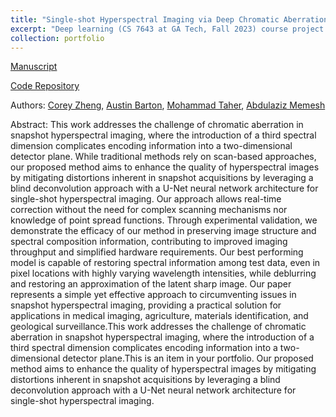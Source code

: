 ```yaml
---
title: "Single-shot Hyperspectral Imaging via Deep Chromatic Aberration Deconvolution"
excerpt: "Deep learning (CS 7643 at GA Tech, Fall 2023) course project on using U-Net arhitectures for blind chromatic aberration deconvolution on snapshot hyperspectral images."
collection: portfolio
---
```

[Manuscript](https://github.com/abarton51/Hyperspectral-Deep-Deconvolution/blob/main/SSHIvDCAD.pdf)

[Code Repository](https://github.com/abarton51/Hyperspectral-Deep-Deconvolution)

Authors: [Corey Zheng](czheng45@gatech.edu), [Austin Barton](https://github.com/abarton51), [Mohammad Taher](mtaher3@gatech.edu), [Abdulaziz Memesh](a.memesh@gatech.edu)

Abstract: This work addresses the challenge of chromatic aberration in snapshot hyperspectral imaging, where the introduction of a third spectral dimension complicates encoding information into a two-dimensional detector plane. While traditional methods rely on scan-based approaches, our proposed method aims to enhance the quality of hyperspectral images by mitigating distortions inherent in snapshot acquisitions by leveraging a blind deconvolution approach with a U-Net neural network architecture for single-shot hyperspectral imaging. Our approach allows real-time correction without the need for complex scanning mechanisms nor knowledge of point spread functions. Through experimental validation, we demonstrate the efficacy of our method in preserving image structure and spectral composition information, contributing to improved imaging throughput and simplified hardware requirements. Our best performing model is capable of restoring spectral information among test data, even in pixel locations with highly varying wavelength intensities, while deblurring and restoring an approximation of the latent sharp image. Our paper represents a simple yet effective approach to circumventing issues in snapshot hyperspectral imaging, providing a practical solution for applications in medical imaging, agriculture, materials identification, and geological surveillance.This work addresses the challenge of chromatic aberration in snapshot hyperspectral imaging, where the introduction of a third spectral dimension complicates encoding information into a two-dimensional detector plane.This is an item in your portfolio. Our proposed method aims to enhance the quality of hyperspectral images by mitigating distortions inherent in snapshot acquisitions by leveraging a blind deconvolution approach with a U-Net neural network architecture for single-shot hyperspectral imaging.
